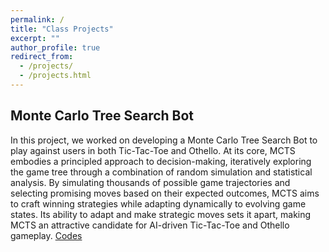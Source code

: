 ```yaml
---
permalink: /
title: "Class Projects"
excerpt: ""
author_profile: true
redirect_from: 
  - /projects/
  - /projects.html
---
```


## Monte Carlo Tree Search Bot 
  In this project, we worked on developing a Monte Carlo Tree Search Bot to play against users in both Tic-Tac-Toe and Othello. At its core, MCTS embodies a principled approach to decision-making, iteratively exploring the game tree through a combination of random simulation and statistical analysis. By simulating thousands of possible game trajectories and selecting promising moves based on their expected outcomes, MCTS aims to craft winning strategies while adapting dynamically to evolving game states. Its ability to adapt and make strategic moves sets it apart, making MCTS an attractive candidate for AI-driven Tic-Tac-Toe and Othello gameplay.
[Codes](https://github.com/whishei/MCMC-Project)


